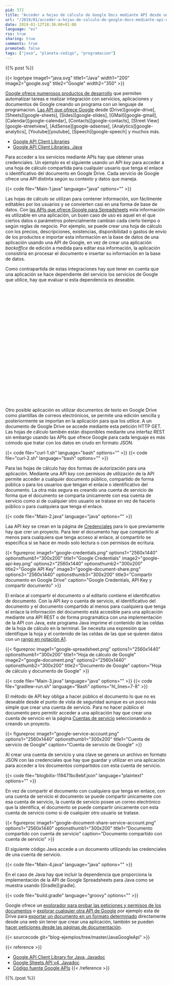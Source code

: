 ```yaml
---
pid: 372
title: "Acceder a hojas de cálculo de Google Docs mediante API desde una aplicación Java"
url: "/2019/01/acceder-a-hojas-de-calculo-de-google-docs-mediante-api-desde-una-aplicacion-java/"
date: 2019-01-12T18:30:00+01:00
language: "es"
rss: true
sharing: true
comments: true
promoted: false
tags: ["java", "planeta-codigo", "programacion"]
---
```


{{% post %}}

{{< logotype image1="java.svg" title1="Java" width1="200" image2="google.svg" title2="Google" width2="350" >}}

[Google ofrece numerosos productos de desarrollo](https://developers.google.com/products/develop/) que permiten automatizar tareas e realizar integración con servicios, aplicaciones y documentos de Google creando un programa con un lenguaje de programacion. [Las API que ofrece Google](https://developers.google.com/api-client-library/java/apis/) desde [Drive][google-drive], [Sheets][google-sheets], [Sides][google-slides], [GMail][google-gmail], [Calendar][google-calendar], [Contacts][google-contacts], [Street View][google-streetview], [AdSense][google-adsense], [Analytics][google-analytics], [Youtube][youtube],  [Speech][google-speech] y muchos más.

* [Google API Client Libraries](https://developers.google.com/api-client-library/)
* [Google API Client Libraries, Java](https://developers.google.com/api-client-library/java/)

Para acceder a los servicios mediante APIs hay que obtener unas credenciales. Un ejemplo es el siguiente usando un API _key_ para acceder a una hoja de cálculo compartida para cualquier usuario que tenga el enlace o identificativo del documento en Google Drive. Cada servicio de Google ofrece una API distinta según su contexto y datos que maneja.

{{< code file="Main-1.java" language="java" options="" >}}

Las hojas de cálculo se utilizan para contener información, son fácilmente editables por los usuarios y se convierten casi en una forma de base de datos. Con [las APIs que ofrece Google para Spreadsheets](https://developers.google.com/sheets/api/) esta información es utilizable en una aplicación, un buen caso de uso es aquel en el que ciertos datos o parámetros potencialmente cambian cada cierto tiempo o según reglas de negocio. Por ejemplo, se puede crear una hoja de cálculo con los precios, descripciones, existencias, disponibilidad o gastos de envío de los productos e importar esta información en la base de datos de una aplicación usando una API de Google, en vez de crear una aplicación _backoffice_ de edición a medida para editar esa información, la aplicación consistiría en procesar el documento e insertar su información en la base de datos.

Como contrapartida de estas integraciones hay que tener en cuenta que una aplicación se hace dependiente del servicio los servicios de Google que utilice, hay que evaluar si esta dependencia es deseable.

<div class="media media-video">
    <iframe width="640" height="360" data-src="https://www.youtube.com/embed/0rpgVE_nrIk?rel=0" frameborder="0" class="lozad" allowfullscreen></iframe>
</div>

Otro posible aplicación es utilizar documentos de texto en Google Drive como plantillas de correos electrónicos, se permite una edición sencilla y posteriormente se importan en la aplicación para que los utilice. A un documento de Google Drive se accede mediante esta petición HTTP GET. Las hojas de cálculo tamibén están disponibles mediante una interfaz REST sin embargo usando las APIs que ofrece Google para cada lenguaje es más cómodo que tratar con los datos en crudo en formato JSON.

{{< code file="curl-1.sh" language="bash" options="" >}}
{{< code file="curl-2.sh" language="bash" options="" >}}

Para las hojas de cálculo hay dos formas de autorización para una aplicación. Mediante una API _key_ con permisos de utilización de la API permite acceder a cualquier documento público, compartido de forma pública o para los usuarios que tengan el enlace o identificativo del documento. La otra más segura es creando una cuenta de servicio de forma que el documento se comparta únicamente con esa cuenta de servicio como si de cualquier otro usuario se tratase en vez de hacerlo público o para cualquiera que tenga el enlace.

{{< code file="Main-2.java" language="java" options="" >}}

Laa API _key_ se crean en la página de [Credenciales](https://console.developers.google.com/apis/credentials) para lo que previamente hay que crer un proyecto. Para leer el documento hay que compartirlo al menos para cualquiera que tenga acceso al enlace, al compartirlo se especifica si se hace en modo solo lectura o con permisos de ecritura.

{{< figureproc
    image1="google-credentials.png" options1="2560x1440" optionsthumb1="300x200" title1="Google Credentials"
    image2="google-api-key.png" options2="2560x1440" optionsthumb2="300x200" title2="Google API Key"
    image3="google-document-share.png" options3="2560x1440" optionsthumb3="300x200" title3="Compartir documento en Google Drive"
    caption="Google Credentials, API Key y compartir documento" >}}

El enlace al compartir el documento o al editarlo contiene el identificativo de documento. Con la API _key_ o cuenta de servicio, el identificativo del documento y el documento compartido al menos para cualquiera que tenga el enlace la información del documento está accesible para una aplicación mediante una API REST o de forma programática con una implementación de la API con Java, este programa Java imprime el contenido de las celdas de la hoja de cálculo en la terminal. Se necesita una expresión que identifique la hoja y el contenido de las celdas de las que se quieren datos con un [rango en notación A1](https://developers.google.com/sheets/api/guides/concepts#a1_notation).

{{< figureproc
    image1="google-spreadsheet.png" options1="2560x1440" optionsthumb1="300x200" title1="Hoja de cálculo de Google"
    image2="google-document.png" options2="2560x1440" optionsthumb2="300x200" title2="Documento de Google"
    caption="Hoja de cálculo y documento de Google" >}}

{{< code file="Main-3.java" language="java" options="" >}}
{{< code file="gradlew-run.sh" language="Bash" options="hl_lines=7-8" >}}

El método de API _key_ obliga a hacer público el documento lo que no es deseable desde el punto de vista de seguridad aunque es un poco más simple que crear una cuenta de servicio. Para no hacer público el documento pero permitir acceder a una aplicación hay que crear una cuenta de servicio en la página [Cuentas de servicio](https://console.developers.google.com/iam-admin/serviceaccounts) seleccionando o creando un proyecto.

{{< figureproc
    image1="google-service-account.png" options1="2560x1440" optionsthumb1="300x200" title1="Cuenta de servicio de Google"
    caption="Cuenta de servicio de Google" >}}

Al crear una cuenta de servicio y una clave se genera un archivo en formato JSON con las credenciales que hay que guardar y utilizar en una aplicación para acceder a los documentos compartidos con esta cuenta de servicio.

{{< code file="blogbitix-119471bc8ebf.json" language="plaintext" options="" >}}

En vez de compartir el documento con cualquiera que tenga en enlace, con una cuenta de servicio el documento se puede compartir únicamente con esa cuenta de servicio, la cuenta de servicio posee un correo electrónico que la identifica, el documento se puede compartir únicamente con esta cuenta de servicio como si de cualquier otro usuario se tratase.

{{< figureproc
    image1="google-document-share-service-account.png" options1="2560x1440" optionsthumb1="300x200" title1="Documento compartido con cuenta de servicio"
    caption="Documento compartido con cuenta de servicio" >}}

El siguiente código Java accede a un documento utilizando las credenciales de una cuenta de servicio.

{{< code file="Main-4.java" language="java" options="" >}}

En el caso de Java hay que incluir la dependencia que proporciona la implementación de la API de Google Spreadsheets para Java como se muestra usando [Gradle][gradle].

{{< code file="build.gradle" language="groovy" options="" >}}

Google ofrece un [explorador para probar las peticiones y permisos de los documentos](https://developers.google.com/apis-explorer/#p/sheets/v4/) o [explorar cualquier otra API de Google](https://developers.google.com/apis-explorer/#p/) por ejemplo esta de Drive para [exportar un documento en un formato determinado](https://developers.google.com/apis-explorer/#p/drive/v3/drive.files.export) directamente desde una web sin tener que crear una aplicación, también se pueden [hacer peticiones desde las páginas de documentación](https://developers.google.com/sheets/api/reference/rest/v4/spreadsheets.values/get).

{{< sourcecode git="blog-ejemplos/tree/master/JavaGoogleApi" >}}

{{< reference >}}
* [Google API Client Library for Java, Javadoc](https://googleapis.github.io/google-api-java-client/releases/1.25.0/javadoc/index.html)
* [Google Sheets API v4, Javadoc](https://developers.google.com/resources/api-libraries/documentation/sheets/v4/java/latest/)
* [Código fuente Google APIs](https://github.com/googleapis/)
{{< /reference >}}

{{% /post %}}
